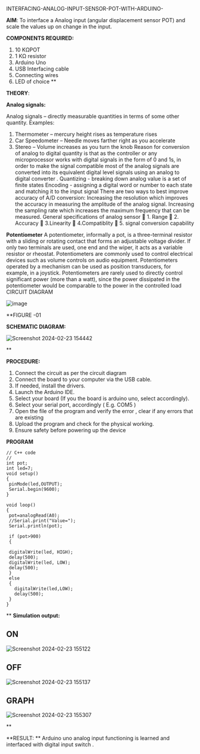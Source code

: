  INTERFACING-ANALOG-INPUT-SENSOR-POT-WITH-ARDUINO-




**AIM**:  To interface a Analog  input (angular displacement sensor POT) and scale the values up on change in the input.


**COMPONENTS REQUIRED:**
1.	10 KΩPOT
2.	1 KΩ resistor 
3.	Arduino Uno 
4.	USB Interfacing cable 
5.	Connecting wires 
6.	LED of choice 
**


**THEORY**: 

**Analog signals:**

Analog signals – directly measurable quantities in terms of some other quantity.
Examples:
1. Thermometer – mercury height rises as temperature rises
2. Car Speedometer – Needle moves farther right as you accelerate
3. Stereo – Volume increases as you turn the knob
Reason for conversion of analog to digital quantity is that as the controller or any microprocessor works with digital signals in the form of 0 and 1s, in order to make the signal compatible  most of the analog signals are converted into its equivalent digital level signals using an analog to digital converter .
Quantizing - breaking down analog value is a set of finite states
Encoding - assigning a digital word or number to each state and matching it to the input signal
 There are two ways to best improve accuracy of A/D conversion:
Increasing the resolution which improves the accuracy in measuring the amplitude of the analog signal.
Increasing the sampling rate which increases the maximum frequency that can be measured.
General specifications of analog sensor
	1. Range
	2. Accuracy
	3.Linearity
	4.Compatiblity
	5. signal conversion capability

**Potentiometer**
A potentiometer, informally a pot, is a three-terminal resistor with a sliding or rotating contact that forms an adjustable voltage divider. If only two terminals are used, one end and the wiper, it acts as a variable resistor or rheostat.
Potentiometers are commonly used to control electrical devices such as volume controls on audio equipment. Potentiometers operated by a mechanism can be used as position transducers, for example, in a joystick. Potentiometers are rarely used to directly control significant power (more than a watt), since the power dissipated in the potentiometer would be comparable to the power in the controlled load
CIRCUIT DIAGRAM





![image](https://user-images.githubusercontent.com/36288975/163530788-eec3cdc3-95e8-4d2d-8349-6d0ea4c9439c.png)

**FIGURE -01

**SCHEMATIC DIAGRAM:**

![Screenshot 2024-02-23 154442](https://github.com/saran7d/EXPERIMENT-NO--02-INTERFACING-ANALOG-INPUT-SENSOR-POT-WITH-ARDUINO-/assets/104412179/8e1ca705-7883-4047-bab2-2ba7646dbf1a)

**

**PROCEDURE:**

1.	Connect the circuit as per the circuit diagram 
2.	Connect the board to your computer via the USB cable.
3.	If needed, install the drivers.
4.	Launch the Arduino IDE.
5.	Select your board (If you the board is arduino uno, select accordingly).
6.	Select your serial port, accordingly ( E.g. COM5 )
7.	Open the file of the program  and verify the error , clear if any errors that are existing 
8.	Upload the program and check for the physical working. 
9.	Ensure safety before powering up the device 



**PROGRAM** 
 ```
// C++ code
//
int pot;
int led=7;
void setup()
{
  pinMode(led,OUTPUT);
  Serial.begin(9600);
}

void loop()
{
  pot=analogRead(A0);
  //Serial.print("Value=");
  Serial.println(pot);
  
  if (pot>900)
  {

  digitalWrite(led, HIGH);
  delay(500); 
  digitalWrite(led, LOW);
  delay(500);
  }
  else
  {
    digitalWrite(led,LOW);
    delay(500);
  }
}

```









**
**Simulation output:** 

## ON
![Screenshot 2024-02-23 155122](https://github.com/saran7d/EXPERIMENT-NO--02-INTERFACING-ANALOG-INPUT-SENSOR-POT-WITH-ARDUINO-/assets/104412179/44e19d69-883d-4628-836b-c95b8482036f)

## OFF
![Screenshot 2024-02-23 155137](https://github.com/saran7d/EXPERIMENT-NO--02-INTERFACING-ANALOG-INPUT-SENSOR-POT-WITH-ARDUINO-/assets/104412179/1b325e84-63f0-4561-964e-c63e0972049e)

## GRAPH
![Screenshot 2024-02-23 155307](https://github.com/saran7d/EXPERIMENT-NO--02-INTERFACING-ANALOG-INPUT-SENSOR-POT-WITH-ARDUINO-/assets/104412179/60c7986e-36b2-4fb7-ac88-fa500d40485a)

**


**RESULT: ** Arduino uno analog input functioning is learned and interfaced with digital input switch .

